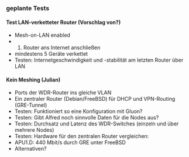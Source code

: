 ### geplante Tests

#### Test LAN-verketteter Router (Vorschlag von?)
* Mesh-on-LAN enabled
* 1. Router ans Internet anschließen
* mindestens 5 Geräte verkettet
* Testen: Internetgeschwindigkeit und -stabilität am letzten Router über LAN

#### Kein Meshing (Julian)
* Ports der WDR-Router ins gleiche VLAN
* Ein zentraler Router (Debian/FreeBSD) für DHCP und VPN-Routing (GRE-Tunnel)
* Testen: Funktioniert so eine Konfiguration mit Gluon?
* Testen: Gibt Alfred noch sinnvolle Daten für die Nodes aus?
* Testen: Durchsatz und Latenz des WDR-Switches (einzeln und über mehrere Nodes)
* Testen: Hardware für den zentralen Router vergleichen:
 * APU1.D: 440 Mbit/s durch GRE unter FreeBSD
 * Alternativen?
 